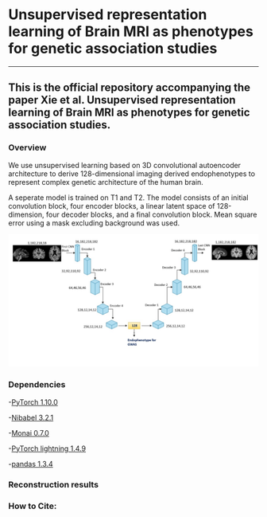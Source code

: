 # Unsupervised representation learning of Brain MRI as phenotypes for genetic association studies
---
This is the official repository accompanying the paper Xie et al. Unsupervised representation learning of Brain MRI as phenotypes for genetic association studies. 
---
### Overview
We use unsupervised learning based on 3D convolutional autoencoder architecture to derive 128-dimensional imaging derived endophenotypes to represent complex genetic architecture of the human brain. 

A seperate model is trained on T1 and T2. The model consists of an initial convolution block, four encoder blocks, a linear latent space of 128-dimension, four decoder blocks, and a final convolution block. Mean square error using a mask excluding background was used. 

![Model architecture](ae_t1.jpg)


### Dependencies
-[PyTorch 1.10.0](http://pytorch.org)

-[Nibabel 3.2.1](https://nipy.org/nibabel/)

-[Monai 0.7.0](https://monai.io/)

-[PyTorch lightning 1.4.9](https://www.pytorchlightning.ai/)

-[pandas 1.3.4](https://pandas.pydata.org/)

### Reconstruction results



### How to Cite:
